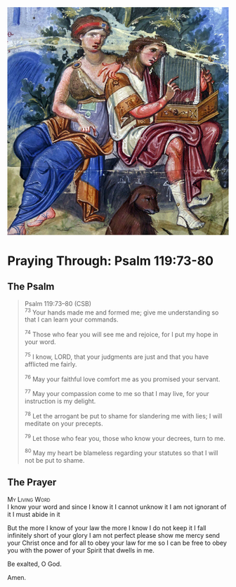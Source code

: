 <img class="intro-right" src="art-paris-psalter.jpg">

<style>
  li {list-style-type: none;}
  p + ul {
    margin-top: -18px;
}
</style>

# Praying Through: Psalm 119:73-80

## The Psalm

>Psalm 119:73–80 (CSB)  
><sup>73</sup> Your hands made me and formed me; give me understanding so that I can learn your commands. 
>
><sup>74</sup> Those who fear you will see me and rejoice, for I put my hope in your word. 
>
><sup>75</sup> I know, LORD, that your judgments are just and that you have afflicted me fairly. 
>
><sup>76</sup> May your faithful love comfort me as you promised your servant. 
>
><sup>77</sup> May your compassion come to me so that I may live, for your instruction is my delight. 
>
><sup>78</sup> Let the arrogant be put to shame for slandering me with lies; I will meditate on your precepts. 
>
><sup>79</sup> Let those who fear you, those who know your decrees, turn to me. 
>
><sup>80</sup> May my heart be blameless regarding your statutes so that I will not be put to shame.

## The Prayer

<div style="font-variant: small-caps;">
My Living Word
</div>
I know your word
  and since I know it
  I cannot unknow it
  I am not ignorant of it
  I must abide in it

But the more I know of your law
  the more I know I do not keep it
  I fall infinitely short of your glory
  I am not perfect
  please show me mercy
  send your Christ
  once and for all
  to obey your law for me
  so I can be free
  to obey you
  with the power of your Spirit
  that dwells in me.

Be exalted, O God.

Amen.
